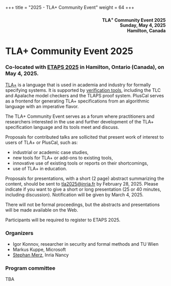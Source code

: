 +++
title = "2025 - TLA+ Community Event"
weight = 64
+++

<div align="right">
<h4>

TLA<sup>+</sup> Community Event 2025<br>
Sunday, May 4, 2025<br>
Hamilton, Canada<br>
</h4>
</div>

# TLA+ Community Event 2025



### Co-located with [ETAPS 2025](https://etaps.org/2025/) in Hamilton, Ontario (Canada), on May 4, 2025.

[TLA+](https://lamport.azurewebsites.net/tla/tla.html) is a language that
is used in academia and industry for formally specifying systems. It is
supported by [verification tools](https://lamport.azurewebsites.net/tla/tools.html), including the TLC and Apalache model checkers and the TLAPS proof system.
PlusCal serves as a frontend for generating TLA+ specifications from an
algorithmic language with an imperative flavor.

The TLA+ Community Event serves as a forum where practitioners and
researchers interested in the use and further development of the
TLA+ specification language and its tools meet and discuss.

Proposals for contributed talks are sollicited that present work of
interest to users of TLA+ or PlusCal, such as:

* industrial or academic case studies,
* new tools for TLA+ or add-ons to existing tools,
* innovative use of existing tools or reports on their shortcomings,
* use of TLA+ in education.

Proposals for presentations, with a short (2 page) abstract summarizing
the content, should be sent to [tla2025@inria.fr](mailto:tla2025@inria.fr)
by February 28, 2025. Please indicate if you want to give a short or long
presentation (25 or 40 minutes, including discussion). Notification will
be given by March 4, 2025. 

There will not be formal proceedings, but the abstracts and presentations
will be made available on the Web.

Participants will be required to 
register
to ETAPS 2025.

### Organizers
* Igor Konnov, researcher in security and formal methods and TU Wien
* Markus Kuppe, Microsoft
* [Stephan Merz](https://members.loria.fr/SMerz/), Inria Nancy

### Program committee

TBA
